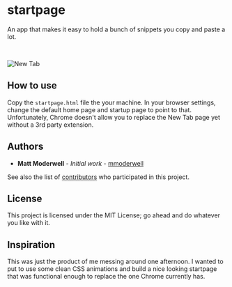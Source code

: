 # startpage

An app that makes it easy to hold a bunch of snippets you copy and paste a lot.

&nbsp;

![New Tab](/screen.png?raw=true "Startpage")

## How to use

Copy the `startpage.html` file the your machine. In your browser settings, change the default home page and startup page to point to that. Unfortunately, Chrome doesn't allow you to replace the New Tab page yet without a 3rd party extension.

## Authors

* **Matt Moderwell** - *Initial work* - [mmoderwell](https://mmoderwell.com)

See also the list of [contributors](https://github.com/mmoderwell/startpage/contributors) who participated in this project.

## License

This project is licensed under the MIT License; go ahead and do whatever you like with it.

## Inspiration
This was just the product of me messing around one afternoon. I wanted to put to use some clean CSS animations and build a nice looking startpage that was functional enough to replace the one Chrome currently has.